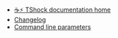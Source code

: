 * [☕️⚡️ TShock documentation home](/)
* [Changelog](/changelog.md)
* [Command line parameters](/command-line-parameters.md)
